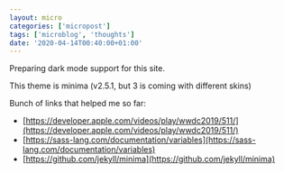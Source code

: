 ```yaml
---
layout: micro
categories: ['micropost']
tags: ['microblog', 'thoughts']
date: '2020-04-14T00:40:00+01:00'
---
```

Preparing dark mode support for this site. 

This theme is minima (v2.5.1, but 3 is coming with different skins)

Bunch of links that helped me so far: 

- [https://developer.apple.com/videos/play/wwdc2019/511/](https://developer.apple.com/videos/play/wwdc2019/511/)
- [https://sass-lang.com/documentation/variables](https://sass-lang.com/documentation/variables)
- [https://github.com/jekyll/minima](https://github.com/jekyll/minima)


